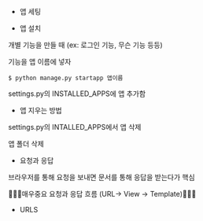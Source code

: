 - 앱 세팅

- 앱 설치

개별 기능을 만들 때 (ex: 로그인 기능, 무슨 기능 등등)

기능을 앱 이름에 넣자

`$ python manage.py startapp 앱이름`

settings.py의 INSTALLED_APPS에 앱 추가함

- 앱 지우는 방법

settings.py의 INTALLED_APPS에서 앱 삭제

앱 폴더 삭제

- 요청과 응답

브라우저를 통해 요청을 보내면 문서를 통해 응답을 받는다가 핵심

🌟🌟🌟매우중요 요청과 응답 흐름 (URL-> View -> Template)🌟🌟🌟

- URLS
